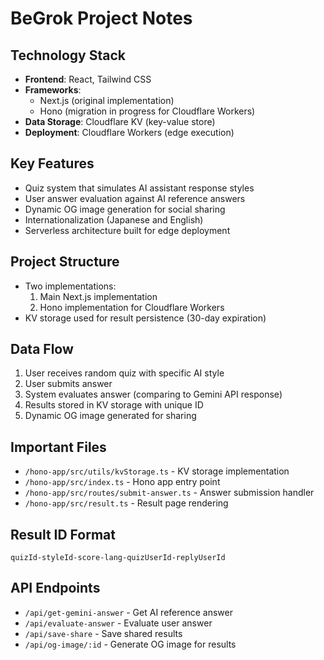 # BeGrok Project Notes

## Technology Stack
- **Frontend**: React, Tailwind CSS
- **Frameworks**:
  - Next.js (original implementation)
  - Hono (migration in progress for Cloudflare Workers)
- **Data Storage**: Cloudflare KV (key-value store)
- **Deployment**: Cloudflare Workers (edge execution)

## Key Features
- Quiz system that simulates AI assistant response styles
- User answer evaluation against AI reference answers
- Dynamic OG image generation for social sharing
- Internationalization (Japanese and English)
- Serverless architecture built for edge deployment

## Project Structure
- Two implementations:
  1. Main Next.js implementation
  2. Hono implementation for Cloudflare Workers
- KV storage used for result persistence (30-day expiration)

## Data Flow
1. User receives random quiz with specific AI style
2. User submits answer
3. System evaluates answer (comparing to Gemini API response)
4. Results stored in KV storage with unique ID
5. Dynamic OG image generated for sharing

## Important Files
- `/hono-app/src/utils/kvStorage.ts` - KV storage implementation
- `/hono-app/src/index.ts` - Hono app entry point
- `/hono-app/src/routes/submit-answer.ts` - Answer submission handler
- `/hono-app/src/result.ts` - Result page rendering

## Result ID Format
`quizId-styleId-score-lang-quizUserId-replyUserId`

## API Endpoints
- `/api/get-gemini-answer` - Get AI reference answer
- `/api/evaluate-answer` - Evaluate user answer
- `/api/save-share` - Save shared results
- `/api/og-image/:id` - Generate OG image for results